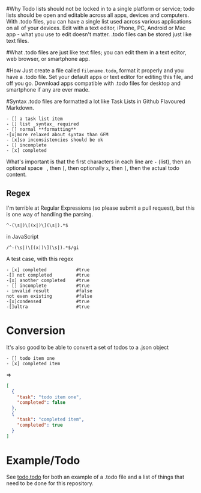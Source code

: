 #Why
Todo lists should not be locked in to a single platform or service; todo lists should be open and editable across all apps, devices and computers. With .todo files, you can have a single list used across various applications on all of your devices. Edit with a text editor, iPhone, PC, Android or Mac app - what you use to edit doesn't matter. .todo files can be stored just like text files.

#What
.todo files are just like text files; you can edit them in a text editor, web browser, or smartphone app. 

#How
Just create a file called `filename.todo`, format it properly and you have a .todo file. Set your default apps or text editor for editing this file, and off you go. Download apps compatible with .todo files for desktop and smartphone if any are ever made.

#Syntax
.todo files are formatted a lot like Task Lists in Github Flavoured Markdown.

```.todo
- [] a task list item
- [] list _syntax_ required
- [] normal **formatting**
-[x]more relaxed about syntax than GFM
- [x]so inconsistencies should be ok
- [] incomplete
- [x] completed
```

What's important is that the first characters in each line are `-` (list), then an optional space ` `, then `[`, then optionally `x`, then `]`, then the actual todo content.

## Regex
I'm terrible at Regular Expressions (so please submit a pull request), but this is one way of handling the parsing.

```regex
^-(\s|)\[(x|)\](\s|).*$
```

in JavaScript

```regex
/^-(\s|)\[(x|)\](\s|).*$/gi
```

A test case, with this regex

```
- [x] completed           #true
-[] not completed         #true
-[x] another completed    #true
- [] incomplete           #true
- invalid result          #false
not even existing         #false
-[x]condensed             #true
-[]ultra                  #true
```

# Conversion
It's also good to be able to convert a set of todos to a .json object

```.todo
- [] todo item one
- [x] completed item
```

=>

```json
[
  {
    "task": "todo item one",
    "completed": false
  },
  {
    "task": "completed item",
    "completed": true
  }
]
```

# Example/Todo
See [todo.todo](todo.todo) for both an example of a .todo file and a list of things that need to be done for this repository.
